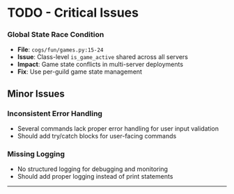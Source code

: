 # TODO - Critical Issues

### **Global State Race Condition**

- **File**: `cogs/fun/games.py:15-24`
- **Issue**: Class-level `is_game_active` shared across all servers
- **Impact**: Game state conflicts in multi-server deployments
- **Fix**: Use per-guild game state management

## Minor Issues

### **Inconsistent Error Handling**

- Several commands lack proper error handling for user input validation
- Should add try/catch blocks for user-facing commands

### **Missing Logging**

- No structured logging for debugging and monitoring
- Should add proper logging instead of print statements

---
